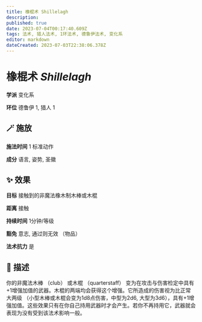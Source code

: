 ```yaml
---
title: 橡棍术 Shillelagh
description: 
published: true
date: 2023-07-04T00:17:40.609Z
tags: 法术, 猎人法术, 1环法术, 德鲁伊法术, 变化系
editor: markdown
dateCreated: 2023-07-03T22:38:06.378Z
---
```


# **橡棍术** *Shillelagh*

**学派** 变化系 

**环位** 德鲁伊 1, 猎人 1

## 🪄 施放

**施法时间** 1 标准动作

**成分** 语言, 姿势, 圣徽

## ✨ 效果 

**目标** 接触到的非魔法橡木制木棒或木棍 

**距离** 接触  

**持续时间** 1分钟/等级 

**豁免** 意志, 通过则无效 （物品）

**法术抗力** 是

## 📖 描述

你的非魔法木棒 （club） 或木棍 （quarterstaff） 变为在攻击与伤害检定中具有+1增强加值的武器。木棍的两端均会获得这个增强。它所造成的伤害视为比正常大两级 （小型木棒或木棍会变为1d8点伤害，中型为2d6, 大型为3d6），具有+1增强加值。这些效果只有在你自己持用武器时才会产生。若你不再持用它，武器就会表现为没有受到该法术影响一般。
    